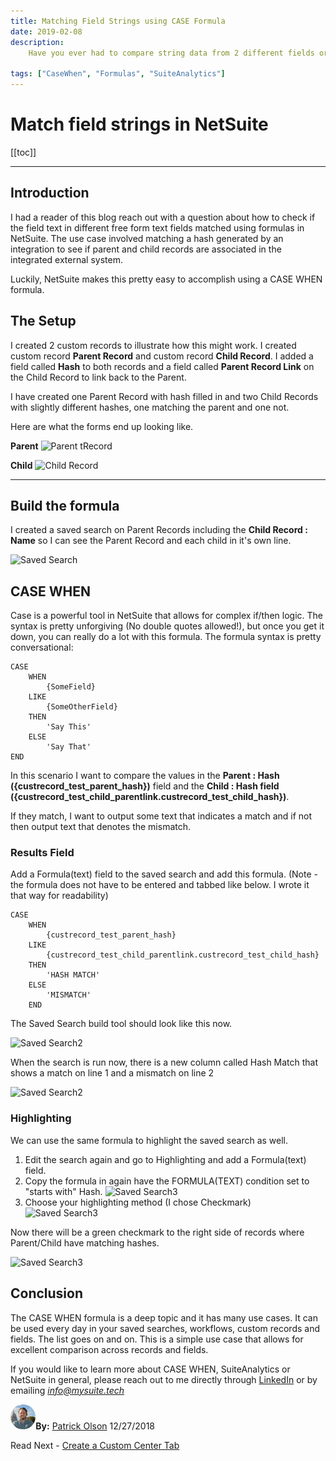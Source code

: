 ```yaml
---
title: Matching Field Strings using CASE Formula
date: 2019-02-08
description:
    Have you ever had to compare string data from 2 different fields or across joined records? It is very easy to match the string of two free form text fields using a CASE WHEN formula

tags: ["CaseWhen", "Formulas", "SuiteAnalytics"]
---
```


# Match field strings in NetSuite

[[toc]]

---

## Introduction

I had a reader of this blog reach out with a question about how to check if the field text in different free form text fields matched using formulas in NetSuite. The use case involved matching a hash generated by an integration to see if parent and child records are associated in the integrated external system.

Luckily, NetSuite makes this pretty easy to accomplish using a CASE WHEN formula.

## The Setup

I created 2 custom records to illustrate how this might work. I created custom record **Parent Record** and custom record **Child Record**. I added a field called **Hash** to both records and a field called **Parent Record Link** on the Child Record to link back to the Parent.

I have created one Parent Record with hash filled in and two Child Records with slightly different hashes, one matching the parent and one not.

Here are what the forms end up looking like.

**Parent**
![Parent tRecord](https://i.imgur.com/HAc0i0T.png "Parent Record")


**Child**
![Child Record](https://i.imgur.com/B9BhDlq.png "Child Record")


---

## Build the formula

I created a saved search on Parent Records including the **Child Record : Name** so I can see the Parent Record and each child in it's own line.

![Saved Search](https://i.imgur.com/40LAoZ1.png "Saved Search")

## CASE WHEN

Case is a powerful tool in NetSuite that allows for complex if/then logic. The syntax is pretty unforgiving (No double quotes allowed!), but once you get it down, you can really do a lot with this formula. The formula syntax is pretty conversational:

    CASE
        WHEN
            {SomeField}
        LIKE
            {SomeOtherField}
        THEN
            'Say This'
        ELSE
            'Say That'
    END

In this scenario I want to compare the values in the **Parent : Hash ({custrecord_test_parent_hash})** field and the **Child : Hash field ({custrecord_test_child_parentlink.custrecord_test_child_hash})**. 

If they match, I want to output some text that indicates a match and if not then output text that denotes the mismatch.

### Results Field

Add a Formula(text) field to the saved search and add this formula. (Note - the formula does not have to be entered and tabbed like below. I wrote it that way for readability)

    CASE 
        WHEN
            {custrecord_test_parent_hash}
        LIKE
            {custrecord_test_child_parentlink.custrecord_test_child_hash}
        THEN
            'HASH MATCH'
        ELSE
            'MISMATCH' 
        END

The Saved Search build tool should look like this now.

![Saved Search2](https://i.imgur.com/VDNJ0Ni.png "Saved Search with Formula")

When the search is run now, there is a new column called Hash Match that shows a match on line 1 and a mismatch on line 2

![Saved Search2](https://i.imgur.com/kNHOLq5.png "Saved Search with Formula - Results")

### Highlighting

We can use the same formula to highlight the saved search as well. 
1. Edit the search again and go to Highlighting and add a Formula(text) field. 
2. Copy the formula in again have the FORMULA(TEXT) condition set to "starts with" Hash.
    ![Saved Search3](https://i.imgur.com/BQaaS07.png "Saved Search with Formula - Highlighting")
3. Choose your highlighting method (I chose Checkmark)
    ![Saved Search3](https://i.imgur.com/E10oEFH.png "Saved Search with Formula - Highlighting Method")

Now there will be a green checkmark to the right side of records where Parent/Child have matching hashes.

![Saved Search3](https://i.imgur.com/gOtIWZk.png "Saved Search with Formula - Highlighting Method")



## Conclusion

The CASE WHEN formula is a deep topic and it has many use cases. It can be used every day in your saved searches, workflows, custom records and fields. The list goes on and on. This is a simple use case that allows for excellent comparison across records and fields.

If you would like to learn more about CASE WHEN, SuiteAnalytics or NetSuite in general, please reach out to me directly through [LinkedIn](https://www.linkedin.com/in/patrick-olson-pmp-csm-137a9435/) or by emailing [*info@mysuite.tech*](mailto:info@mysuite.tech)

<a href="https://www.linkedin.com/in/patrick-olson-pmp-csm-137a9435/" target="_blank"><img src="./img/profile.jpg" title="Patrick Olson - LinkedIn Profile" alt="Patrick Olson - LinkedIn Profile" width=8% height="auto" style="border-radius: 50%;"></a>**By:** [Patrick Olson](https://www.linkedin.com/in/patrick-olson-pmp-csm-137a9435/)
12/27/2018 

<div class="sharethis-inline-share-buttons"></div>

<TagList />

Read Next - [Create a Custom Center Tab](https://mysuite.tech/blog/suiteanalyticsworkbook.html)